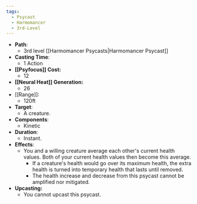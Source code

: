 ```yaml
---
tags:
  - Psycast
  - Harmomancer
  - 3rd-Level
---
```

- **Path**:
	- 3rd level [[Harmomancer Psycasts|Harmomancer Psycast]]
- **Casting Time**:
	- 1 Action
- **[[Psyfocus]] Cost:**
	- 12
- **[[Neural Heat]] Generation:**
	- 26
- [[Range]]:
	- 120ft
- **Target**:
	- A creature.
- **Components**:
	- Kinetic
- **Duration**:
	- Instant.
- **Effects**:
	- You and a willing creature average each other's current health values. Both of your current health values then become this average. 
		- If a creature's health would go over its maximum health, the extra health is turned into temporary health that lasts until removed.
		- The health increase and decrease from this psycast cannot be amplified nor mitigated. 
- **Upcasting:**
	- You cannot upcast this psycast. 
